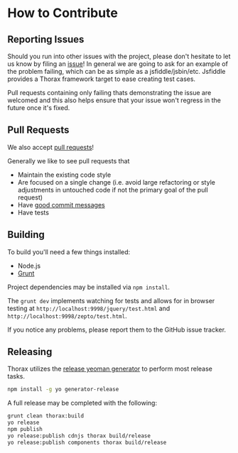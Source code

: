 # How to Contribute

## Reporting Issues

Should you run into other issues with the project, please don't hesitate to let us know by filing an [issue][issue]! In general we are going to ask for an example of the problem failing, which can be as simple as a jsfiddle/jsbin/etc. Jsfiddle provides a Thorax framework target to ease creating test cases.

Pull requests containing only failing thats demonstrating the issue are welcomed and this also helps ensure that your issue won't regress in the future once it's fixed.

## Pull Requests

We also accept [pull requests][pull-request]!

Generally we like to see pull requests that
- Maintain the existing code style
- Are focused on a single change (i.e. avoid large refactoring or style adjustments in untouched code if not the primary goal of the pull request)
- Have [good commit messages](http://tbaggery.com/2008/04/19/a-note-about-git-commit-messages.html)
- Have tests

## Building

To build you'll need a few things installed:

* Node.js
* [Grunt](http://gruntjs.com/getting-started)

Project dependencies may be installed via `npm install`.

The `grunt dev` implements watching for tests and allows for in browser testing at `http://localhost:9998/jquery/test.html` and `http://localhost:9998/zepto/test.html`.

If you notice any problems, please report them to the GitHub issue tracker.

## Releasing

Thorax utilizes the [release yeoman generator][generator-release] to perform most release tasks.

```sh
npm install -g yo generator-release
```

A full release may be completed with the following:

```sh
grunt clean thorax:build
yo release
npm publish
yo release:publish cdnjs thorax build/release
yo release:publish components thorax build/release
```

[generator-release]: https://github.com/walmartlabs/generator-release
[pull-request]: https://github.com/walmartlabs/thorax/pull/new/master
[issue]: https://github.com/walmartlabs/thorax/issues/new
